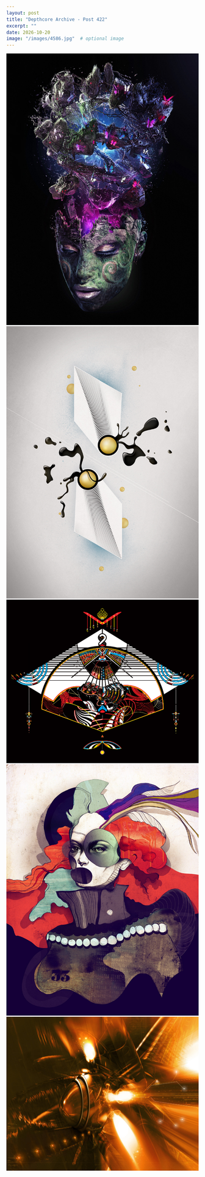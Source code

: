 ```yaml
---
layout: post
title: "Depthcore Archive - Post 422"
excerpt: ""
date: 2026-10-20
image: "/images/4586.jpg"  # optional image
---
```


<img src="/images/4586.jpg">
<img src="/images/4587.jpg" alt="4587.jpg"/>
<img src="/images/4588.jpg" alt="4588.jpg"/>
<img src="/images/4589.jpg" alt="4589.jpg"/>
<img src="/images/459.jpg" alt="459.jpg"/>
